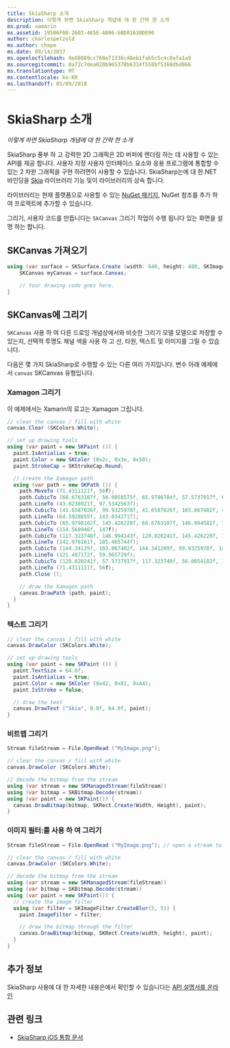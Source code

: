 ```yaml
---
title: SkiaSharp 소개
description: 이렇게 하면 SkiaSharp 개념에 대 한 간략 한 소개
ms.prod: xamarin
ms.assetid: 19506F08-2603-465E-A806-6BD01638DE90
author: charlespetzold
ms.author: chape
ms.date: 09/14/2017
ms.openlocfilehash: 9e88009cc768e71336c48eb1fab5c5c4c8afa1a9
ms.sourcegitcommit: 0a72c7dea020b965378b6314f558bf5360dbd066
ms.translationtype: MT
ms.contentlocale: ko-KR
ms.lasthandoff: 05/09/2018
---
```

# <a name="an-introduction-to-skiasharp"></a>SkiaSharp 소개

_이렇게 하면 SkiaSharp 개념에 대 한 간략 한 소개_

SkiaSharp 풍부 하 고 강력한 2D 그래픽은 2D 버퍼에 렌더링 하는 데 사용할 수 있는 API를 제공 합니다.  사용자 지정 사용자 인터페이스 요소와 응용 프로그램에 통합할 수 있는 2 차원 그래픽을 구현 하려면이 사용할 수 있습니다.  SkiaSharp는에 대 한.NET 바인딩을 [Skia](https://skia.org) 라이브러리 기능 및이 라이브러리의 상속 합니다.

라이브러리는 현재 플랫폼으로 사용할 수 있는 [NuGet 패키지](https://www.nuget.org/packages/SkiaSharp), NuGet 참조를 추가 하 여 프로젝트에 추가할 수 있습니다.

그리기, 사용자 코드를 만듭니다는 `SkCanvas` 그리기 작업이 수행 됩니다 있는 화면을 설명 하는 합니다.

## <a name="obtaining-an-skcanvas"></a>SKCanvas 가져오기

```csharp
using (var surface = SKSurface.Create (width: 640, height: 480, SKImageInfo.PlatformColorType, SKAlphaType.Premul)) {
    SKCanvas myCanvas = surface.Canvas;

    // Your drawing code goes here.
}
```

## <a name="drawing-on-skcanvas"></a>SKCanvas에 그리기

`SKCanvas` 사용 하 여 다른 드로잉 개념상에서와 비슷한 그리기 모델 모델으로 저장할 수 있는지, 선택적 투명도 채널 색을 사용 하 고 선, 타원, 텍스트 및 이미지를 그릴 수 있습니다.

다음은 몇 가지 SkiaSharp로 수행할 수 있는 다른 여러 가지입니다.  변수 아래 예제에서 `canvas` SKCanvas 유형입니다.

### <a name="drawing-xamagon"></a>Xamagon 그리기

이 예제에서는 Xamarin의 로고는 Xamagon 그립니다.

```csharp
// clear the canvas / fill with white
canvas.Clear (SKColors.White);

// set up drawing tools
using (var paint = new SKPaint ()) {
  paint.IsAntialias = true;
  paint.Color = new SKColor (0x2c, 0x3e, 0x50);
  paint.StrokeCap = SKStrokeCap.Round;

  // create the Xamagon path
  using (var path = new SKPath ()) {
    path.MoveTo (71.4311121f, 56f);
    path.CubicTo (68.6763107f, 56.0058575f, 65.9796704f, 57.5737917f, 64.5928855f, 59.965729f);
    path.LineTo (43.0238921f, 97.5342563f);
    path.CubicTo (41.6587026f, 99.9325978f, 41.6587026f, 103.067402f, 43.0238921f, 105.465744f);
    path.LineTo (64.5928855f, 143.034271f);
    path.CubicTo (65.9798162f, 145.426228f, 68.6763107f, 146.994582f, 71.4311121f, 147f);
    path.LineTo (114.568946f, 147f);
    path.CubicTo (117.323748f, 146.994143f, 120.020241f, 145.426228f, 121.407172f, 143.034271f);
    path.LineTo (142.976161f, 105.465744f);
    path.CubicTo (144.34135f, 103.067402f, 144.341209f, 99.9325978f, 142.976161f, 97.5342563f);
    path.LineTo (121.407172f, 59.965729f);
    path.CubicTo (120.020241f, 57.5737917f, 117.323748f, 56.0054182f, 114.568946f, 56f);
    path.LineTo (71.4311121f, 56f);
    path.Close ();

    // draw the Xamagon path
    canvas.DrawPath (path, paint);
  }
}
```

### <a name="drawing-text"></a>텍스트 그리기

```csharp
// clear the canvas / fill with white
canvas.DrawColor (SKColors.White);

// set up drawing tools
using (var paint = new SKPaint ()) {
  paint.TextSize = 64.0f;
  paint.IsAntialias = true;
  paint.Color = new SKColor (0x42, 0x81, 0xA4);
  paint.IsStroke = false;

  // draw the text
  canvas.DrawText ("Skia", 0.0f, 64.0f, paint);
}
```

### <a name="drawing-bitmaps"></a>비트맵 그리기

```csharp
Stream fileStream = File.OpenRead ("MyImage.png");

// clear the canvas / fill with white
canvas.DrawColor (SKColors.White);

// decode the bitmap from the stream
using (var stream = new SKManagedStream(fileStream))
using (var bitmap = SKBitmap.Decode(stream))
using (var paint = new SKPaint()) {
  canvas.DrawBitmap(bitmap, SKRect.Create(Width, Height), paint);
}
```

### <a name="drawing-with-image-filters"></a>이미지 필터:를 사용 하 여 그리기

```csharp
Stream fileStream = File.OpenRead ("MyImage.png"); // open a stream to an image file

// clear the canvas / fill with white
canvas.DrawColor (SKColors.White);

// decode the bitmap from the stream
using (var stream = new SKManagedStream(fileStream))
using (var bitmap = SKBitmap.Decode(stream))
using (var paint = new SKPaint()) {
  // create the image filter
  using (var filter = SKImageFilter.CreateBlur(5, 5)) {
    paint.ImageFilter = filter;

    // draw the bitmap through the filter
    canvas.DrawBitmap(bitmap, SKRect.Create(width, height), paint);
  }
}
```

## <a name="more-information"></a>추가 정보

SkiaSharp 사용에 대 한 자세한 내용은에서 확인할 수 있습니다는 [API 설명서를 온라인](https://developer.xamarin.com/api/namespace/SkiaSharp/)


## <a name="related-links"></a>관련 링크

- [SkiaSharp iOS 통합 문서](https://developer.xamarin.com/workbooks/graphics/skiasharp/logo/skialogo-ios.workbook)
